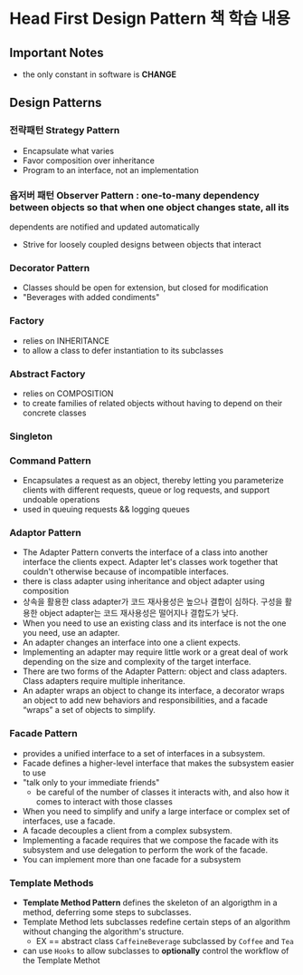 # Head First Design Pattern 책 학습 내용

## Important Notes

- the only constant in software is **CHANGE**

## Design Patterns

### 전략패턴 Strategy Pattern

- Encapsulate what varies
- Favor composition over inheritance
- Program to an interface, not an implementation

### 옵저버 패턴 Observer Pattern : one-to-many dependency between objects so that when one object changes state, all its

dependents are notified and updated automatically

- Strive for loosely coupled designs between objects that interact

### Decorator Pattern

- Classes should be open for extension, but closed for modification
- "Beverages with added condiments"

### Factory

- relies on INHERITANCE
- to allow a class to defer instantiation to its subclasses

### Abstract Factory

- relies on COMPOSITION
- to create families of related objects without having to depend on their concrete classes

### Singleton

### Command Pattern

- Encapsulates a request as an object, thereby letting you parameterize clients with different requests, queue or log
  requests, and support undoable operations
- used in queuing requests && logging queues

### Adaptor Pattern

- The Adapter Pattern converts the interface of a class into another interface the clients expect. Adapter let's classes
  work together that couldn't otherwise because of incompatible interfaces.
- there is class adapter using inheritance and object adapter using composition
- 상속을 활용한 class adapter가 코드 재사용성은 높으나 결합이 심하다. 구성을 활용한 object adapter는 코드 재사용성은 떨어지나 결합도가 낮다.
- When you need to use an existing class and its interface is not the one you need, use an adapter.
- An adapter changes an interface into one a client expects.
- Implementing an adapter may require little work or a great deal of work depending on the size and complexity of the
  target interface.
- There are two forms of the Adapter Pattern: object and class adapters. Class adapters require multiple inheritance.
- An adapter wraps an object to change its interface, a decorator wraps an object to add new behaviors and
  responsibilities, and a facade “wraps” a set of objects to simplify.

### Facade Pattern

- provides a unified interface to a set of interfaces in a subsystem.
- Facade defines a higher-level interface that makes the subsystem easier to use
- "talk only to your immediate friends"
    - be careful of the number of classes it interacts with, and also how it comes to interact with those classes
- When you need to simplify and unify a large interface or complex set of interfaces, use a facade.
- A facade decouples a client from a complex subsystem.
- Implementing a facade requires that we compose the facade with its subsystem and use delegation to perform the work of
  the facade.
- You can implement more than one facade for a subsystem

### Template Methods

- **Template Method Pattern** defines the skeleton of an algorigthm in a method, deferring some steps to subclasses.
- Template Method lets subclasses redefine certain steps of an algorithm without changing the algorithm's structure.
    - EX == abstract class `CaffeineBeverage` subclassed by `Coffee` and `Tea`
- can use `Hooks` to allow subclasses to **optionally** control the workflow of the Template Methot
